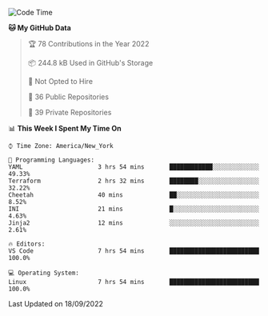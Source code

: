 <!--START_SECTION:waka-->
![Code Time](http://img.shields.io/badge/Code%20Time-91%20hrs%2020%20mins-blue)

**🐱 My GitHub Data** 

> 🏆 78 Contributions in the Year 2022
 > 
> 📦 244.8 kB Used in GitHub's Storage 
 > 
> 🚫 Not Opted to Hire
 > 
> 📜 36 Public Repositories 
 > 
> 🔑 39 Private Repositories  
 > 
📊 **This Week I Spent My Time On** 

```text
⌚︎ Time Zone: America/New_York

💬 Programming Languages: 
YAML                     3 hrs 54 mins       ████████████░░░░░░░░░░░░░   49.33% 
Terraform                2 hrs 32 mins       ████████░░░░░░░░░░░░░░░░░   32.22% 
Cheetah                  40 mins             ██░░░░░░░░░░░░░░░░░░░░░░░   8.52% 
INI                      21 mins             █░░░░░░░░░░░░░░░░░░░░░░░░   4.63% 
Jinja2                   12 mins             ░░░░░░░░░░░░░░░░░░░░░░░░░   2.61%

🔥 Editors: 
VS Code                  7 hrs 54 mins       █████████████████████████   100.0%

💻 Operating System: 
Linux                    7 hrs 54 mins       █████████████████████████   100.0%

```


 Last Updated on 18/09/2022
<!--END_SECTION:waka-->